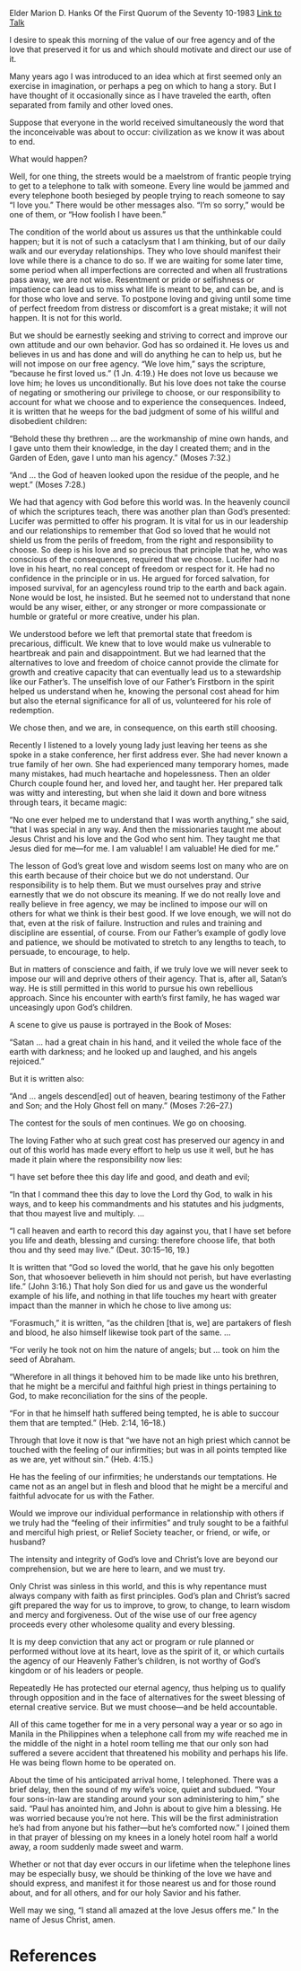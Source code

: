 Elder Marion D. Hanks
Of the First Quorum of the Seventy
10-1983
[Link to Talk](https://www.churchofjesuschrist.org/study/general-conference/1983/10/agency-and-love?lang=eng)

I desire to speak this morning of the value of our free agency and of the love that preserved it for us and which should motivate and direct our use of it.

Many years ago I was introduced to an idea which at first seemed only an exercise in imagination, or perhaps a peg on which to hang a story. But I have thought of it occasionally since as I have traveled the earth, often separated from family and other loved ones.

Suppose that everyone in the world received simultaneously the word that the inconceivable was about to occur: civilization as we know it was about to end.

What would happen?

Well, for one thing, the streets would be a maelstrom of frantic people trying to get to a telephone to talk with someone. Every line would be jammed and every telephone booth besieged by people trying to reach someone to say “I love you.” There would be other messages also. “I’m so sorry,” would be one of them, or “How foolish I have been.”

The condition of the world about us assures us that the unthinkable could happen; but it is not of such a cataclysm that I am thinking, but of our daily walk and our everyday relationships. They who love should manifest their love while there is a chance to do so. If we are waiting for some later time, some period when all imperfections are corrected and when all frustrations pass away, we are not wise. Resentment or pride or selfishness or impatience can lead us to miss what life is meant to be, and can be, and is for those who love and serve. To postpone loving and giving until some time of perfect freedom from distress or discomfort is a great mistake; it will not happen. It is not for this world.

But we should be earnestly seeking and striving to correct and improve our own attitude and our own behavior. God has so ordained it. He loves us and believes in us and has done and will do anything he can to help us, but he will not impose on our free agency. “We love him,” says the scripture, “because he first loved us.” (1 Jn. 4:19.) He does not love us because we love him; he loves us unconditionally. But his love does not take the course of negating or smothering our privilege to choose, or our responsibility to account for what we choose and to experience the consequences. Indeed, it is written that he weeps for the bad judgment of some of his willful and disobedient children:

“Behold these thy brethren … are the workmanship of mine own hands, and I gave unto them their knowledge, in the day I created them; and in the Garden of Eden, gave I unto man his agency.” (Moses 7:32.)

“And … the God of heaven looked upon the residue of the people, and he wept.” (Moses 7:28.)



We had that agency with God before this world was. In the heavenly council of which the scriptures teach, there was another plan than God’s presented: Lucifer was permitted to offer his program. It is vital for us in our leadership and our relationships to remember that God so loved that he would not shield us from the perils of freedom, from the right and responsibility to choose. So deep is his love and so precious that principle that he, who was conscious of the consequences, required that we choose. Lucifer had no love in his heart, no real concept of freedom or respect for it. He had no confidence in the principle or in us. He argued for forced salvation, for imposed survival, for an agencyless round trip to the earth and back again. None would be lost, he insisted. But he seemed not to understand that none would be any wiser, either, or any stronger or more compassionate or humble or grateful or more creative, under his plan.

We understood before we left that premortal state that freedom is precarious, difficult. We knew that to love would make us vulnerable to heartbreak and pain and disappointment. But we had learned that the alternatives to love and freedom of choice cannot provide the climate for growth and creative capacity that can eventually lead us to a stewardship like our Father’s. The unselfish love of our Father’s Firstborn in the spirit helped us understand when he, knowing the personal cost ahead for him but also the eternal significance for all of us, volunteered for his role of redemption.

We chose then, and we are, in consequence, on this earth still choosing.

Recently I listened to a lovely young lady just leaving her teens as she spoke in a stake conference, her first address ever. She had never known a true family of her own. She had experienced many temporary homes, made many mistakes, had much heartache and hopelessness. Then an older Church couple found her, and loved her, and taught her. Her prepared talk was witty and interesting, but when she laid it down and bore witness through tears, it became magic:

“No one ever helped me to understand that I was worth anything,” she said, “that I was special in any way. And then the missionaries taught me about Jesus Christ and his love and the God who sent him. They taught me that Jesus died for me—for me. I am valuable! I am valuable! He died for me.”

The lesson of God’s great love and wisdom seems lost on many who are on this earth because of their choice but we do not understand. Our responsibility is to help them. But we must ourselves pray and strive earnestly that we do not obscure its meaning. If we do not really love and really believe in free agency, we may be inclined to impose our will on others for what we think is their best good. If we love enough, we will not do that, even at the risk of failure. Instruction and rules and training and discipline are essential, of course. From our Father’s example of godly love and patience, we should be motivated to stretch to any lengths to teach, to persuade, to encourage, to help.

But in matters of conscience and faith, if we truly love we will never seek to impose our will and deprive others of their agency. That is, after all, Satan’s way. He is still permitted in this world to pursue his own rebellious approach. Since his encounter with earth’s first family, he has waged war unceasingly upon God’s children.

A scene to give us pause is portrayed in the Book of Moses:

“Satan … had a great chain in his hand, and it veiled the whole face of the earth with darkness; and he looked up and laughed, and his angels rejoiced.”

But it is written also:

“And … angels descend[ed] out of heaven, bearing testimony of the Father and Son; and the Holy Ghost fell on many.” (Moses 7:26–27.)

The contest for the souls of men continues. We go on choosing.

The loving Father who at such great cost has preserved our agency in and out of this world has made every effort to help us use it well, but he has made it plain where the responsibility now lies:

“I have set before thee this day life and good, and death and evil;

“In that I command thee this day to love the Lord thy God, to walk in his ways, and to keep his commandments and his statutes and his judgments, that thou mayest live and multiply. …

“I call heaven and earth to record this day against you, that I have set before you life and death, blessing and cursing: therefore choose life, that both thou and thy seed may live.” (Deut. 30:15–16, 19.)

It is written that “God so loved the world, that he gave his only begotten Son, that whosoever believeth in him should not perish, but have everlasting life.” (John 3:16.) That holy Son died for us and gave us the wonderful example of his life, and nothing in that life touches my heart with greater impact than the manner in which he chose to live among us:

“Forasmuch,” it is written, “as the children [that is, we] are partakers of flesh and blood, he also himself likewise took part of the same. …

“For verily he took not on him the nature of angels; but … took on him the seed of Abraham.

“Wherefore in all things it behoved him to be made like unto his brethren, that he might be a merciful and faithful high priest in things pertaining to God, to make reconciliation for the sins of the people.

“For in that he himself hath suffered being tempted, he is able to succour them that are tempted.” (Heb. 2:14, 16–18.)

Through that love it now is that “we have not an high priest which cannot be touched with the feeling of our infirmities; but was in all points tempted like as we are, yet without sin.” (Heb. 4:15.)

He has the feeling of our infirmities; he understands our temptations. He came not as an angel but in flesh and blood that he might be a merciful and faithful advocate for us with the Father.

Would we improve our individual performance in relationship with others if we truly had the “feeling of their infirmities” and truly sought to be a faithful and merciful high priest, or Relief Society teacher, or friend, or wife, or husband?

The intensity and integrity of God’s love and Christ’s love are beyond our comprehension, but we are here to learn, and we must try.

Only Christ was sinless in this world, and this is why repentance must always company with faith as first principles. God’s plan and Christ’s sacred gift prepared the way for us to improve, to grow, to change, to learn wisdom and mercy and forgiveness. Out of the wise use of our free agency proceeds every other wholesome quality and every blessing.

It is my deep conviction that any act or program or rule planned or performed without love at its heart, love as the spirit of it, or which curtails the agency of our Heavenly Father’s children, is not worthy of God’s kingdom or of his leaders or people.

Repeatedly He has protected our eternal agency, thus helping us to qualify through opposition and in the face of alternatives for the sweet blessing of eternal creative service. But we must choose—and be held accountable.

All of this came together for me in a very personal way a year or so ago in Manila in the Philippines when a telephone call from my wife reached me in the middle of the night in a hotel room telling me that our only son had suffered a severe accident that threatened his mobility and perhaps his life. He was being flown home to be operated on.

About the time of his anticipated arrival home, I telephoned. There was a brief delay, then the sound of my wife’s voice, quiet and subdued. “Your four sons-in-law are standing around your son administering to him,” she said. “Paul has anointed him, and John is about to give him a blessing. He was worried because you’re not here. This will be the first administration he’s had from anyone but his father—but he’s comforted now.” I joined them in that prayer of blessing on my knees in a lonely hotel room half a world away, a room suddenly made sweet and warm.

Whether or not that day ever occurs in our lifetime when the telephone lines may be especially busy, we should be thinking of the love we have and should express, and manifest it for those nearest us and for those round about, and for all others, and for our holy Savior and his father.

Well may we sing, “I stand all amazed at the love Jesus offers me.” In the name of Jesus Christ, amen.

# References

